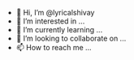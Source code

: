 - 👋 Hi, I’m @lyricalshivay
- 👀 I’m interested in ...
- 🌱 I’m currently learning ...
- 💞️ I’m looking to collaborate on ...
- 📫 How to reach me ...

<!---
lyricalshivay/lyricalshivay is a ✨ special ✨ repository because its `README.md` (this file) appears on your GitHub profile.
You can click the Preview link to take a look at your changes.
--->
